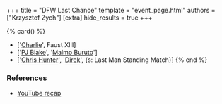 +++
title = "DFW Last Chance"
template = "event_page.html"
authors = ["Krzysztof Zych"]
[extra]
hide_results = true
+++

{% card() %}
- ['[Charlie](@/w/madman-charlie.md)', Faust XIII]
- ['[PJ Blake](@/w/pj-blake.md)', '[Malmo Buruto](@/w/malmo-buruto.md)']
- ['[Chris Hunter](@/w/chris-hunter.md)', '[Direk](@/w/direk.md)', {s: Last Man Standing Match}]
{% end %}

### References

* [YouTube recap](https://www.youtube.com/watch?v=4bReXLyroQo)
